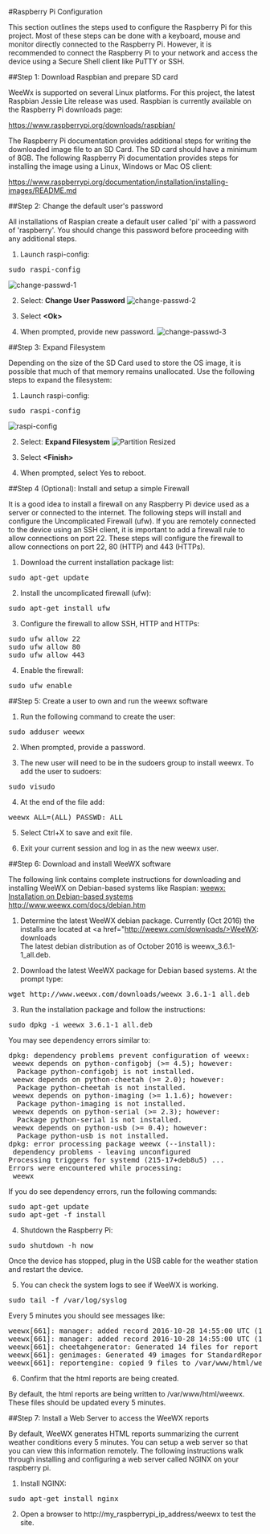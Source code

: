 #Raspberry Pi Configuration

This section outlines the steps used to configure the Raspberry Pi for this project.  Most of these steps can be done with a keyboard, mouse and monitor directly connected to the Raspberry Pi.  However, it is recommended to connect the Raspberry Pi to your network and access the device using a Secure Shell client like PuTTY or SSH.

##Step 1:  Download Raspbian and prepare SD card

WeeWx is supported on several Linux platforms.  For this project, the latest Raspbian Jessie Lite release was used.  Raspbian is currently available on the Raspberry Pi downloads page:

<a href="https://www.raspberrypi.org/downloads/raspbian/">https://www.raspberrypi.org/downloads/raspbian/</a>

The Raspberry Pi documentation provides additional steps for writing the downloaded image file to an SD Card.  The SD card should have a minimum of 8GB.  The following Raspberry Pi documentation provides steps for installing the image using a Linux, Windows or Mac OS client:

<a href="https://www.raspberrypi.org/documentation/installation/installing-images/README.md">https://www.raspberrypi.org/documentation/installation/installing-images/README.md</a>

##Step 2:  Change the default user's password

All installations of Raspian create a default user called 'pi' with a password of 'raspberry'.  You should change this password before proceeding with any additional steps.

1. Launch raspi-config:
<pre>
sudo raspi-config
</pre>
![change-passwd-1](./setup_img/change_passwd_1.png?raw=true)

2. Select: <b>Change User Password</b>
![change-passwd-2](./setup_img/change_passwd_2.png?raw=true)

3. Select <b>&lt;Ok&gt;</b>

4. When prompted, provide new password.
![change-passwd-3](./setup_img/change_passwd_3.png?raw=true)

##Step 3:  Expand Filesystem

Depending on the size of the SD Card used to store the OS image, it is possible that much of that memory remains unallocated.  Use the following steps to expand the filesystem:

1. Launch raspi-config:
<pre>
sudo raspi-config
</pre>
![raspi-config](./setup_img/raspi_config.png?raw=true)

2. Select: <b>Expand Filesystem</b>
![Partition Resized](./setup_img/partition_resized.png?raw=true)

3. Select <b>&lt;Finish&gt;</b>

4. When prompted, select Yes to reboot.

##Step 4 (Optional):  Install and setup a simple Firewall

It is a good idea to install a firewall on any Raspberry Pi device used as a server or connected to the internet.  The following steps will install and configure the Uncomplicated Firewall (ufw).  If you are remotely connected to the device using an SSH client, it is important to add a firewall rule to allow connections on port 22.  These steps will configure the firewall to allow connections on port 22, 80 (HTTP) and 443 (HTTPs).

1. Download the current installation package list:
<pre>
sudo apt-get update
</pre>

2. Install the uncomplicated firewall (ufw):
<pre>
sudo apt-get install ufw
</pre>

3. Configure the firewall to allow SSH, HTTP and HTTPs:
<pre>
sudo ufw allow 22
sudo ufw allow 80
sudo ufw allow 443
</pre>

4. Enable the firewall:
<pre>
sudo ufw enable
</pre>

##Step 5:  Create a user to own and run the weewx software

1. Run the following command to create the user:
<pre>
sudo adduser weewx
</pre>

2. When prompted, provide a password.

3. The new user will need to be in the sudoers group to install weewx.  To add the user to sudoers:
<pre>
sudo visudo
</pre>

4. At the end of the file add:
<pre>
weewx ALL=(ALL) PASSWD: ALL
</pre>

5.  Select Ctrl+X to save and exit file.

6.  Exit your current session and log in as the new weewx user.

##Step 6:  Download and install WeeWX software

The following link contains complete instructions for downloading and installing WeeWX on Debian-based systems like Raspian:
<a href="http://www.weewx.com/docs/debian.htm">weewx: Installation on Debian-based systems</a> <br />
http://www.weewx.com/docs/debian.htm

1.  Determine the latest WeeWX debian package.  Currently (Oct 2016) the installs are located at
<a href="http://weewx.com/downloads/>WeeWX: downloads</a> <br />
The latest debian distribution as of October 2016 is weewx_3.6.1-1_all.deb.

2.  Download the latest WeeWX package for Debian based systems.  At the prompt type:
<pre>
wget http://www.weewx.com/downloads/weewx_3.6.1-1_all.deb
</pre>

3.  Run the installation package and follow the instructions:
<pre>
sudo dpkg -i weewx_3.6.1-1_all.deb
</pre>
You may see dependency errors similar to:
<pre>
dpkg: dependency problems prevent configuration of weewx:
 weewx depends on python-configobj (>= 4.5); however:
  Package python-configobj is not installed.
 weewx depends on python-cheetah (>= 2.0); however:
  Package python-cheetah is not installed.
 weewx depends on python-imaging (>= 1.1.6); however:
  Package python-imaging is not installed.
 weewx depends on python-serial (>= 2.3); however:
  Package python-serial is not installed.
 weewx depends on python-usb (>= 0.4); however:
  Package python-usb is not installed.
dpkg: error processing package weewx (--install):
 dependency problems - leaving unconfigured
Processing triggers for systemd (215-17+deb8u5) ...
Errors were encountered while processing:
 weewx
</pre>
If you do see dependency errors, run the following commands:
<pre>
sudo apt-get update
sudo apt-get -f install
</pre>

4.  Shutdown the Raspberry Pi:
<pre>
sudo shutdown -h now
</pre>
Once the device has stopped, plug in the USB cable for the weather station and restart the device.

5.  You can check the system logs to see if WeeWX is working.  
<pre>
sudo tail -f /var/log/syslog
</pre>
Every 5 minutes you should see messages like:
<pre>
weewx[661]: manager: added record 2016-10-28 14:55:00 UTC (1477666500) to database 'weewx.sdb'
weewx[661]: manager: added record 2016-10-28 14:55:00 UTC (1477666500) to daily summary in 'weewx.sdb'
weewx[661]: cheetahgenerator: Generated 14 files for report StandardReport in 3.46 seconds
weewx[661]: genimages: Generated 49 images for StandardReport in 3.58 seconds
weewx[661]: reportengine: copied 9 files to /var/www/html/weewx
</pre>

6.  Confirm that the html reports are being created.

By default, the html reports are being written to /var/www/html/weewx.  These files should be updated every 5 minutes.

##Step 7:  Install a Web Server to access the WeeWX reports

By default, WeeWX generates HTML reports summarizing the current weather conditions every 5 minutes.  You can setup a web server so that you can view this information remotely.  The following instructions walk through installing and configuring a web server called NGINX on your raspberry pi.

1.  Install NGINX:
<pre>
sudo apt-get install nginx
</pre>

2.  Open a browser to http://my_raspberrypi_ip_address/weewx to test the site.
